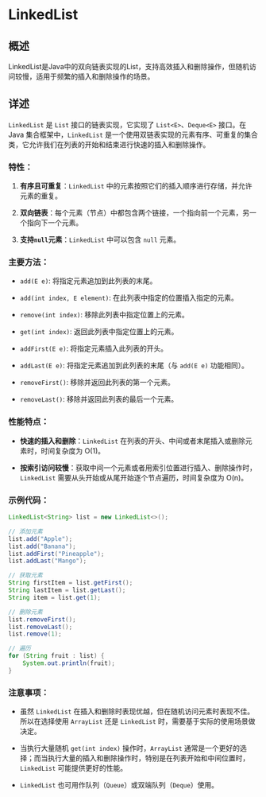 # LinkedList

## 概述

LinkedList是Java中的双向链表实现的List，支持高效插入和删除操作，但随机访问较慢，适用于频繁的插入和删除操作的场景。

## 详述

`LinkedList` 是 `List` 接口的链表实现，它实现了 `List<E>`、`Deque<E>` 接口。在 Java 集合框架中，`LinkedList` 是一个使用双链表实现的元素有序、可重复的集合类，它允许我们在列表的开始和结束进行快速的插入和删除操作。

### 特性：

1. **有序且可重复**：`LinkedList` 中的元素按照它们的插入顺序进行存储，并允许元素的重复。
   
2. **双向链表**：每个元素（节点）中都包含两个链接，一个指向前一个元素，另一个指向下一个元素。

3. **支持`null`元素**：`LinkedList` 中可以包含 `null` 元素。

### 主要方法：

- `add(E e)`: 将指定元素追加到此列表的末尾。

- `add(int index, E element)`: 在此列表中指定的位置插入指定的元素。

- `remove(int index)`: 移除此列表中指定位置上的元素。

- `get(int index)`: 返回此列表中指定位置上的元素。

- `addFirst(E e)`: 将指定元素插入此列表的开头。

- `addLast(E e)`: 将指定元素追加到此列表的末尾（与 `add(E e)` 功能相同）。

- `removeFirst()`: 移除并返回此列表的第一个元素。

- `removeLast()`: 移除并返回此列表的最后一个元素。

### 性能特点：

- **快速的插入和删除**：`LinkedList` 在列表的开头、中间或者末尾插入或删除元素时，时间复杂度为 O(1)。

- **按索引访问较慢**：获取中间一个元素或者用索引位置进行插入、删除操作时，`LinkedList` 需要从头开始或从尾开始逐个节点遍历，时间复杂度为 O(n)。

### 示例代码：

```java
LinkedList<String> list = new LinkedList<>();

// 添加元素
list.add("Apple");
list.add("Banana");
list.addFirst("Pineapple");
list.addLast("Mango");

// 获取元素
String firstItem = list.getFirst();
String lastItem = list.getLast();
String item = list.get(1);

// 删除元素
list.removeFirst();
list.removeLast();
list.remove(1);

// 遍历
for (String fruit : list) {
    System.out.println(fruit);
}
```

### 注意事项：

- 虽然 `LinkedList` 在插入和删除时表现优越，但在随机访问元素时表现不佳。所以在选择使用 `ArrayList` 还是 `LinkedList` 时，需要基于实际的使用场景做决定。

- 当执行大量随机 `get(int index)` 操作时，`ArrayList` 通常是一个更好的选择；而当执行大量的插入和删除操作时，特别是在列表开始和中间位置时，`LinkedList` 可能提供更好的性能。

- `LinkedList` 也可用作队列（`Queue`）或双端队列（`Deque`）使用。
